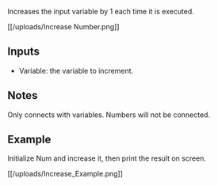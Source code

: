 Increases the input variable by 1 each time it is executed.

[[/uploads/Increase Number.png]]

## Inputs

* Variable: the variable to increment.

## Notes

Only connects with variables. Numbers will not be connected.

## Example

Initialize Num and increase it, then print the result on screen.

[[/uploads/Increase_Example.png]]
